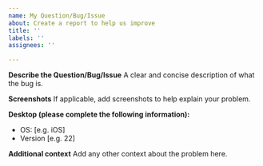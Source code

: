 ```yaml
---
name: My Question/Bug/Issue
about: Create a report to help us improve
title: ''
labels: ''
assignees: ''

---
```


**Describe the Question/Bug/Issue**
A clear and concise description of what the bug is.


**Screenshots**
If applicable, add screenshots to help explain your problem.

**Desktop (please complete the following information):**
 - OS: [e.g. iOS]
 - Version [e.g. 22]


**Additional context**
Add any other context about the problem here.
